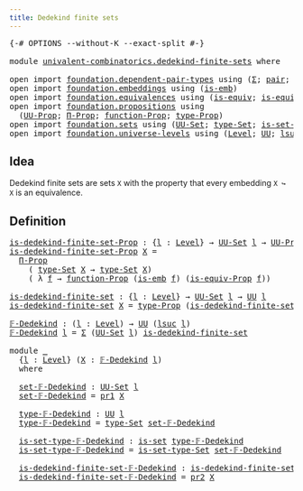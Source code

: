 ```yaml
---
title: Dedekind finite sets
---
```


<pre class="Agda"><a id="46" class="Symbol">{-#</a> <a id="50" class="Keyword">OPTIONS</a> <a id="58" class="Pragma">--without-K</a> <a id="70" class="Pragma">--exact-split</a> <a id="84" class="Symbol">#-}</a>

<a id="89" class="Keyword">module</a> <a id="96" href="univalent-combinatorics.dedekind-finite-sets.html" class="Module">univalent-combinatorics.dedekind-finite-sets</a> <a id="141" class="Keyword">where</a>

<a id="148" class="Keyword">open</a> <a id="153" class="Keyword">import</a> <a id="160" href="foundation.dependent-pair-types.html" class="Module">foundation.dependent-pair-types</a> <a id="192" class="Keyword">using</a> <a id="198" class="Symbol">(</a><a id="199" href="foundation-core.dependent-pair-types.html#502" class="Record">Σ</a><a id="200" class="Symbol">;</a> <a id="202" href="foundation-core.dependent-pair-types.html#575" class="InductiveConstructor">pair</a><a id="206" class="Symbol">;</a> <a id="208" href="foundation-core.dependent-pair-types.html#592" class="Field">pr1</a><a id="211" class="Symbol">;</a> <a id="213" href="foundation-core.dependent-pair-types.html#604" class="Field">pr2</a><a id="216" class="Symbol">)</a>
<a id="218" class="Keyword">open</a> <a id="223" class="Keyword">import</a> <a id="230" href="foundation.embeddings.html" class="Module">foundation.embeddings</a> <a id="252" class="Keyword">using</a> <a id="258" class="Symbol">(</a><a id="259" href="foundation-core.embeddings.html#980" class="Function">is-emb</a><a id="265" class="Symbol">)</a>
<a id="267" class="Keyword">open</a> <a id="272" class="Keyword">import</a> <a id="279" href="foundation.equivalences.html" class="Module">foundation.equivalences</a> <a id="303" class="Keyword">using</a> <a id="309" class="Symbol">(</a><a id="310" href="foundation-core.equivalences.html#1542" class="Function">is-equiv</a><a id="318" class="Symbol">;</a> <a id="320" href="foundation.equivalences.html#13573" class="Function">is-equiv-Prop</a><a id="333" class="Symbol">)</a>
<a id="335" class="Keyword">open</a> <a id="340" class="Keyword">import</a> <a id="347" href="foundation.propositions.html" class="Module">foundation.propositions</a> <a id="371" class="Keyword">using</a>
  <a id="379" class="Symbol">(</a><a id="380" href="foundation-core.propositions.html#1322" class="Function">UU-Prop</a><a id="387" class="Symbol">;</a> <a id="389" href="foundation.propositions.html#1941" class="Function">Π-Prop</a><a id="395" class="Symbol">;</a> <a id="397" href="foundation.propositions.html#3552" class="Function">function-Prop</a><a id="410" class="Symbol">;</a> <a id="412" href="foundation-core.propositions.html#1424" class="Function">type-Prop</a><a id="421" class="Symbol">)</a>
<a id="423" class="Keyword">open</a> <a id="428" class="Keyword">import</a> <a id="435" href="foundation.sets.html" class="Module">foundation.sets</a> <a id="451" class="Keyword">using</a> <a id="457" class="Symbol">(</a><a id="458" href="foundation-core.sets.html#1177" class="Function">UU-Set</a><a id="464" class="Symbol">;</a> <a id="466" href="foundation-core.sets.html#1291" class="Function">type-Set</a><a id="474" class="Symbol">;</a> <a id="476" href="foundation-core.sets.html#1342" class="Function">is-set-type-Set</a><a id="491" class="Symbol">;</a> <a id="493" href="foundation-core.sets.html#1099" class="Function">is-set</a><a id="499" class="Symbol">)</a>
<a id="501" class="Keyword">open</a> <a id="506" class="Keyword">import</a> <a id="513" href="foundation.universe-levels.html" class="Module">foundation.universe-levels</a> <a id="540" class="Keyword">using</a> <a id="546" class="Symbol">(</a><a id="547" href="Agda.Primitive.html#597" class="Postulate">Level</a><a id="552" class="Symbol">;</a> <a id="554" href="foundation-core.universe-levels.html#222" class="Primitive">UU</a><a id="556" class="Symbol">;</a> <a id="558" href="Agda.Primitive.html#780" class="Primitive">lsuc</a><a id="562" class="Symbol">)</a>
</pre>
## Idea

Dedekind finite sets are sets `X` with the property that every embedding `X ↪ X` is an equivalence.

## Definition

<pre class="Agda"><a id="is-dedekind-finite-set-Prop"></a><a id="702" href="univalent-combinatorics.dedekind-finite-sets.html#702" class="Function">is-dedekind-finite-set-Prop</a> <a id="730" class="Symbol">:</a> <a id="732" class="Symbol">{</a><a id="733" href="univalent-combinatorics.dedekind-finite-sets.html#733" class="Bound">l</a> <a id="735" class="Symbol">:</a> <a id="737" href="Agda.Primitive.html#597" class="Postulate">Level</a><a id="742" class="Symbol">}</a> <a id="744" class="Symbol">→</a> <a id="746" href="foundation-core.sets.html#1177" class="Function">UU-Set</a> <a id="753" href="univalent-combinatorics.dedekind-finite-sets.html#733" class="Bound">l</a> <a id="755" class="Symbol">→</a> <a id="757" href="foundation-core.propositions.html#1322" class="Function">UU-Prop</a> <a id="765" href="univalent-combinatorics.dedekind-finite-sets.html#733" class="Bound">l</a>
<a id="767" href="univalent-combinatorics.dedekind-finite-sets.html#702" class="Function">is-dedekind-finite-set-Prop</a> <a id="795" href="univalent-combinatorics.dedekind-finite-sets.html#795" class="Bound">X</a> <a id="797" class="Symbol">=</a>
  <a id="801" href="foundation.propositions.html#1941" class="Function">Π-Prop</a>
    <a id="812" class="Symbol">(</a> <a id="814" href="foundation-core.sets.html#1291" class="Function">type-Set</a> <a id="823" href="univalent-combinatorics.dedekind-finite-sets.html#795" class="Bound">X</a> <a id="825" class="Symbol">→</a> <a id="827" href="foundation-core.sets.html#1291" class="Function">type-Set</a> <a id="836" href="univalent-combinatorics.dedekind-finite-sets.html#795" class="Bound">X</a><a id="837" class="Symbol">)</a>
    <a id="843" class="Symbol">(</a> <a id="845" class="Symbol">λ</a> <a id="847" href="univalent-combinatorics.dedekind-finite-sets.html#847" class="Bound">f</a> <a id="849" class="Symbol">→</a> <a id="851" href="foundation.propositions.html#3552" class="Function">function-Prop</a> <a id="865" class="Symbol">(</a><a id="866" href="foundation-core.embeddings.html#980" class="Function">is-emb</a> <a id="873" href="univalent-combinatorics.dedekind-finite-sets.html#847" class="Bound">f</a><a id="874" class="Symbol">)</a> <a id="876" class="Symbol">(</a><a id="877" href="foundation.equivalences.html#13573" class="Function">is-equiv-Prop</a> <a id="891" href="univalent-combinatorics.dedekind-finite-sets.html#847" class="Bound">f</a><a id="892" class="Symbol">))</a>

<a id="is-dedekind-finite-set"></a><a id="896" href="univalent-combinatorics.dedekind-finite-sets.html#896" class="Function">is-dedekind-finite-set</a> <a id="919" class="Symbol">:</a> <a id="921" class="Symbol">{</a><a id="922" href="univalent-combinatorics.dedekind-finite-sets.html#922" class="Bound">l</a> <a id="924" class="Symbol">:</a> <a id="926" href="Agda.Primitive.html#597" class="Postulate">Level</a><a id="931" class="Symbol">}</a> <a id="933" class="Symbol">→</a> <a id="935" href="foundation-core.sets.html#1177" class="Function">UU-Set</a> <a id="942" href="univalent-combinatorics.dedekind-finite-sets.html#922" class="Bound">l</a> <a id="944" class="Symbol">→</a> <a id="946" href="foundation-core.universe-levels.html#222" class="Primitive">UU</a> <a id="949" href="univalent-combinatorics.dedekind-finite-sets.html#922" class="Bound">l</a>
<a id="951" href="univalent-combinatorics.dedekind-finite-sets.html#896" class="Function">is-dedekind-finite-set</a> <a id="974" href="univalent-combinatorics.dedekind-finite-sets.html#974" class="Bound">X</a> <a id="976" class="Symbol">=</a> <a id="978" href="foundation-core.propositions.html#1424" class="Function">type-Prop</a> <a id="988" class="Symbol">(</a><a id="989" href="univalent-combinatorics.dedekind-finite-sets.html#702" class="Function">is-dedekind-finite-set-Prop</a> <a id="1017" href="univalent-combinatorics.dedekind-finite-sets.html#974" class="Bound">X</a><a id="1018" class="Symbol">)</a>

<a id="𝔽-Dedekind"></a><a id="1021" href="univalent-combinatorics.dedekind-finite-sets.html#1021" class="Function">𝔽-Dedekind</a> <a id="1032" class="Symbol">:</a> <a id="1034" class="Symbol">(</a><a id="1035" href="univalent-combinatorics.dedekind-finite-sets.html#1035" class="Bound">l</a> <a id="1037" class="Symbol">:</a> <a id="1039" href="Agda.Primitive.html#597" class="Postulate">Level</a><a id="1044" class="Symbol">)</a> <a id="1046" class="Symbol">→</a> <a id="1048" href="foundation-core.universe-levels.html#222" class="Primitive">UU</a> <a id="1051" class="Symbol">(</a><a id="1052" href="Agda.Primitive.html#780" class="Primitive">lsuc</a> <a id="1057" href="univalent-combinatorics.dedekind-finite-sets.html#1035" class="Bound">l</a><a id="1058" class="Symbol">)</a>
<a id="1060" href="univalent-combinatorics.dedekind-finite-sets.html#1021" class="Function">𝔽-Dedekind</a> <a id="1071" href="univalent-combinatorics.dedekind-finite-sets.html#1071" class="Bound">l</a> <a id="1073" class="Symbol">=</a> <a id="1075" href="foundation-core.dependent-pair-types.html#502" class="Record">Σ</a> <a id="1077" class="Symbol">(</a><a id="1078" href="foundation-core.sets.html#1177" class="Function">UU-Set</a> <a id="1085" href="univalent-combinatorics.dedekind-finite-sets.html#1071" class="Bound">l</a><a id="1086" class="Symbol">)</a> <a id="1088" href="univalent-combinatorics.dedekind-finite-sets.html#896" class="Function">is-dedekind-finite-set</a>

<a id="1112" class="Keyword">module</a> <a id="1119" href="univalent-combinatorics.dedekind-finite-sets.html#1119" class="Module">_</a>
  <a id="1123" class="Symbol">{</a><a id="1124" href="univalent-combinatorics.dedekind-finite-sets.html#1124" class="Bound">l</a> <a id="1126" class="Symbol">:</a> <a id="1128" href="Agda.Primitive.html#597" class="Postulate">Level</a><a id="1133" class="Symbol">}</a> <a id="1135" class="Symbol">(</a><a id="1136" href="univalent-combinatorics.dedekind-finite-sets.html#1136" class="Bound">X</a> <a id="1138" class="Symbol">:</a> <a id="1140" href="univalent-combinatorics.dedekind-finite-sets.html#1021" class="Function">𝔽-Dedekind</a> <a id="1151" href="univalent-combinatorics.dedekind-finite-sets.html#1124" class="Bound">l</a><a id="1152" class="Symbol">)</a>
  <a id="1156" class="Keyword">where</a>

  <a id="1165" href="univalent-combinatorics.dedekind-finite-sets.html#1165" class="Function">set-𝔽-Dedekind</a> <a id="1180" class="Symbol">:</a> <a id="1182" href="foundation-core.sets.html#1177" class="Function">UU-Set</a> <a id="1189" href="univalent-combinatorics.dedekind-finite-sets.html#1124" class="Bound">l</a>
  <a id="1193" href="univalent-combinatorics.dedekind-finite-sets.html#1165" class="Function">set-𝔽-Dedekind</a> <a id="1208" class="Symbol">=</a> <a id="1210" href="foundation-core.dependent-pair-types.html#592" class="Field">pr1</a> <a id="1214" href="univalent-combinatorics.dedekind-finite-sets.html#1136" class="Bound">X</a>

  <a id="1219" href="univalent-combinatorics.dedekind-finite-sets.html#1219" class="Function">type-𝔽-Dedekind</a> <a id="1235" class="Symbol">:</a> <a id="1237" href="foundation-core.universe-levels.html#222" class="Primitive">UU</a> <a id="1240" href="univalent-combinatorics.dedekind-finite-sets.html#1124" class="Bound">l</a>
  <a id="1244" href="univalent-combinatorics.dedekind-finite-sets.html#1219" class="Function">type-𝔽-Dedekind</a> <a id="1260" class="Symbol">=</a> <a id="1262" href="foundation-core.sets.html#1291" class="Function">type-Set</a> <a id="1271" href="univalent-combinatorics.dedekind-finite-sets.html#1165" class="Function">set-𝔽-Dedekind</a>

  <a id="1289" href="univalent-combinatorics.dedekind-finite-sets.html#1289" class="Function">is-set-type-𝔽-Dedekind</a> <a id="1312" class="Symbol">:</a> <a id="1314" href="foundation-core.sets.html#1099" class="Function">is-set</a> <a id="1321" href="univalent-combinatorics.dedekind-finite-sets.html#1219" class="Function">type-𝔽-Dedekind</a>
  <a id="1339" href="univalent-combinatorics.dedekind-finite-sets.html#1289" class="Function">is-set-type-𝔽-Dedekind</a> <a id="1362" class="Symbol">=</a> <a id="1364" href="foundation-core.sets.html#1342" class="Function">is-set-type-Set</a> <a id="1380" href="univalent-combinatorics.dedekind-finite-sets.html#1165" class="Function">set-𝔽-Dedekind</a>

  <a id="1398" href="univalent-combinatorics.dedekind-finite-sets.html#1398" class="Function">is-dedekind-finite-set-𝔽-Dedekind</a> <a id="1432" class="Symbol">:</a> <a id="1434" href="univalent-combinatorics.dedekind-finite-sets.html#896" class="Function">is-dedekind-finite-set</a> <a id="1457" href="univalent-combinatorics.dedekind-finite-sets.html#1165" class="Function">set-𝔽-Dedekind</a>
  <a id="1474" href="univalent-combinatorics.dedekind-finite-sets.html#1398" class="Function">is-dedekind-finite-set-𝔽-Dedekind</a> <a id="1508" class="Symbol">=</a> <a id="1510" href="foundation-core.dependent-pair-types.html#604" class="Field">pr2</a> <a id="1514" href="univalent-combinatorics.dedekind-finite-sets.html#1136" class="Bound">X</a>
</pre>